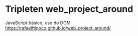 # Tripleten web_project_around

JavaScript básico, uso do DOM 
https://rafaelftinoco.github.io/web_project_around/
